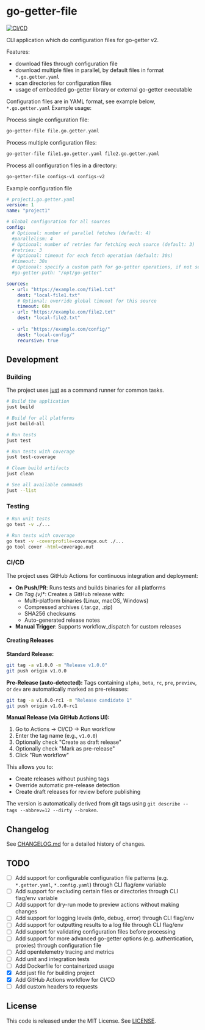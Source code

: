 # go-getter-file

[![CI/CD](https://github.com/universal-development/go-getter-file/actions/workflows/ci.yml/badge.svg)](https://github.com/universal-development/go-getter-file/actions/workflows/ci.yml)

CLI application which do configuration files for go-getter v2.

Features:
* download files through configuration file
* download multiple files in parallel, by default files in format `*.go.getter.yaml`
* scan directories for configuration files
* usage of embedded go-getter library or external go-getter executable

Configuration files are in YAML format, see example below, `*.go.getter.yaml`
Example usage:

Process single configuration file:
```bash
go-getter-file file.go.getter.yaml
```
Process multiple configuration files:
```bash
go-getter-file file1.go.getter.yaml file2.go.getter.yaml
```
Process all configuration files in a directory:
```bash
go-getter-file configs-v1 configs-v2
```

Example configuration file

```yaml
# project1.go.getter.yaml
version: 1
name: "project1"

# Global configuration for all sources
config:
  # Optional: number of parallel fetches (default: 4)
  #parallelism: 4
  # Optional: number of retries for fetching each source (default: 3)
  #retries: 3
  # Optional: timeout for each fetch operation (default: 30s)
  #timeout: 30s
  # Optional: specify a custom path for go-getter operations, if not set use internal go-getter
  #go-getter-path: "/opt/go-getter"

sources:
  - url: "https://example.com/file1.txt"
    dest: "local-file1.txt"
    # Optional: override global timeout for this source
    timeout: 60s
  - url: "https://example.com/file2.txt"
    dest: "local-file2.txt"
  
  - url: "https://example.com/config/"
    dest: "local-config/"
    recursive: true
```

## Development

### Building

The project uses [just](https://github.com/casey/just) as a command runner for common tasks.

```bash
# Build the application
just build

# Build for all platforms
just build-all

# Run tests
just test

# Run tests with coverage
just test-coverage

# Clean build artifacts
just clean

# See all available commands
just --list
```

### Testing

```bash
# Run unit tests
go test -v ./...

# Run tests with coverage
go test -v -coverprofile=coverage.out ./...
go tool cover -html=coverage.out
```

### CI/CD

The project uses GitHub Actions for continuous integration and deployment:

- **On Push/PR**: Runs tests and builds binaries for all platforms
- **On Tag (v*)**: Creates a GitHub release with:
  - Multi-platform binaries (Linux, macOS, Windows)
  - Compressed archives (.tar.gz, .zip)
  - SHA256 checksums
  - Auto-generated release notes
- **Manual Trigger**: Supports workflow_dispatch for custom releases

#### Creating Releases

**Standard Release:**
```bash
git tag -a v1.0.0 -m "Release v1.0.0"
git push origin v1.0.0
```

**Pre-Release (auto-detected):**
Tags containing `alpha`, `beta`, `rc`, `pre`, `preview`, or `dev` are automatically marked as pre-releases:
```bash
git tag -a v1.0.0-rc1 -m "Release candidate 1"
git push origin v1.0.0-rc1
```

**Manual Release (via GitHub Actions UI):**
1. Go to Actions → CI/CD → Run workflow
2. Enter the tag name (e.g., `v1.0.0`)
3. Optionally check "Create as draft release"
4. Optionally check "Mark as pre-release"
5. Click "Run workflow"

This allows you to:
- Create releases without pushing tags
- Override automatic pre-release detection
- Create draft releases for review before publishing

The version is automatically derived from git tags using `git describe --tags --abbrev=12 --dirty --broken`.

## Changelog

See [CHANGELOG.md](CHANGELOG.md) for a detailed history of changes.

## TODO

- [ ] Add support for configurable configuration file patterns (e.g. `*.getter.yaml`, `*.config.yaml`) through CLI flag/env variable
- [ ] Add support for excluding certain files or directories through CLI flag/env variable
- [ ] Add support for dry-run mode to preview actions without making changes
- [ ] Add support for logging levels (info, debug, error) through CLI flag/env
- [ ] Add support for outputting results to a log file through CLI flag/env
- [ ] Add support for validating configuration files before processing
- [ ] Add support for more advanced go-getter options (e.g. authentication, proxies) through configuration file
- [ ] Add opentelemetry tracing and metrics
- [ ] Add unit and integration tests
- [ ] Add Dockerfile for containerized usage
- [x] Add just file for building project
- [x] Add GitHub Actions workflow for CI/CD
- [ ] Add custom headers to requests

## License

This code is released under the MIT License. See [LICENSE](LICENSE).
